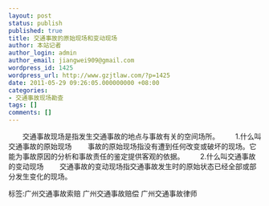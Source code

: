 ```yaml
---
layout: post
status: publish
published: true
title: 交通事故的原始现场和变动现场
author: 本站记者
author_login: admin
author_email: jiangwei909@gmail.com
wordpress_id: 1425
wordpress_url: http://www.gzjtlaw.com/?p=1425
date: 2011-05-29 09:26:05.000000000 +08:00
categories:
- 交通事故现场勘查
tags: []
comments: []
---
```

　　交通事故现场是指发生交通事故的地点与事故有关的空间场所。　　1.什么叫交通事故的原始现场　　事故的原始现场指没有遭到任何改变或破坏的现场。它能为事故原因的分析和事故责任的鉴定提供客观的依据。　　2.什么叫交通事故的变动现场　　交通事故的变动现场指交通事故发生时的原始状态已经全部或部分发生变化的现场。标签:广州交通事故索赔 广州交通事故赔偿 广州交通事故律师
